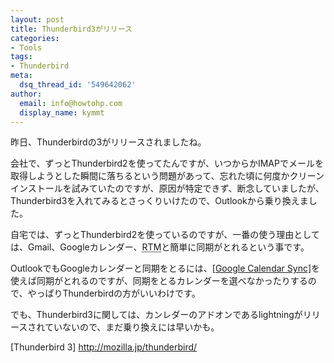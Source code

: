 ```yaml
---
layout: post
title: Thunderbird3がリリース
categories:
- Tools
tags:
- Thunderbird
meta:
  dsq_thread_id: '549642062'
author:
  email: info@howtohp.com
  display_name: kymmt
---
```


昨日、Thunderbirdの3がリリースされましたね。

会社で、ずっとThunderbird2を使ってたんですが、いつからかIMAPでメールを取得しようとした瞬間に落ちるという問題があって、忘れた頃に何度かクリーンインストールを試みていたのですが、原因が特定できず、断念していましたが、Thunderbird3を入れてみるとさっくりいけたので、Outlookから乗り換えました。

自宅では、ずっとThunderbird2を使っているのですが、一番の使う理由としては、Gmail、Googleカレンダー、<abbr title="Remember The Milk">RTM</abbr>と簡単に同期がとれるという事です。

OutlookでもGoogleカレンダーと同期をとるには、<a href="http://www.google.com/support/calendar/bin/answer.py?answer=89955" rel="external" class="external">[Google Calendar Sync]</a>を使えば同期がとれるのですが、同期をとるカレンダーを選べなかったりするので、やっぱりThunderbirdの方がいいわけです。

でも、Thunderbird3に関しては、カンレダーのアドオンであるlightningがリリースされていないので、まだ乗り換えには早いかも。

[Thunderbird 3]
<a rel="external" class="external" href="http://mozilla.jp/thunderbird/">http://mozilla.jp/thunderbird/</a>
